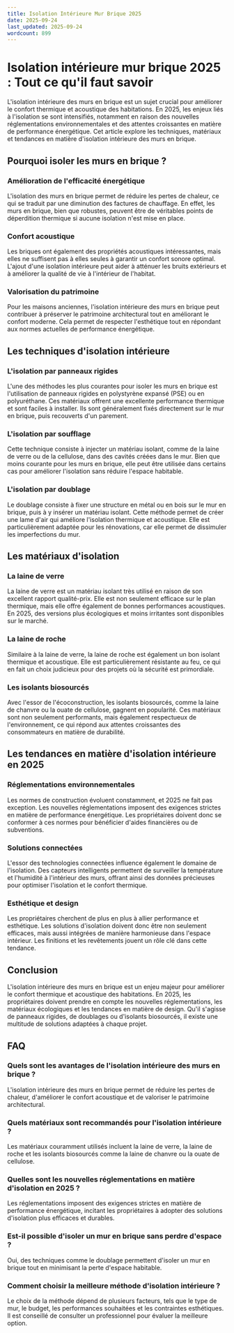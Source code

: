 ```yaml
---
title: Isolation Intérieure Mur Brique 2025
date: 2025-09-24
last_updated: 2025-09-24
wordcount: 899
---
```


# Isolation intérieure mur brique 2025 : Tout ce qu'il faut savoir

L'isolation intérieure des murs en brique est un sujet crucial pour améliorer le confort thermique et acoustique des habitations. En 2025, les enjeux liés à l'isolation se sont intensifiés, notamment en raison des nouvelles réglementations environnementales et des attentes croissantes en matière de performance énergétique. Cet article explore les techniques, matériaux et tendances en matière d'isolation intérieure des murs en brique.

## Pourquoi isoler les murs en brique ?

### Amélioration de l'efficacité énergétique

L'isolation des murs en brique permet de réduire les pertes de chaleur, ce qui se traduit par une diminution des factures de chauffage. En effet, les murs en brique, bien que robustes, peuvent être de véritables points de déperdition thermique si aucune isolation n'est mise en place.

### Confort acoustique

Les briques ont également des propriétés acoustiques intéressantes, mais elles ne suffisent pas à elles seules à garantir un confort sonore optimal. L'ajout d'une isolation intérieure peut aider à atténuer les bruits extérieurs et à améliorer la qualité de vie à l'intérieur de l'habitat.

### Valorisation du patrimoine

Pour les maisons anciennes, l'isolation intérieure des murs en brique peut contribuer à préserver le patrimoine architectural tout en améliorant le confort moderne. Cela permet de respecter l'esthétique tout en répondant aux normes actuelles de performance énergétique.

## Les techniques d'isolation intérieure

### L'isolation par panneaux rigides

L'une des méthodes les plus courantes pour isoler les murs en brique est l'utilisation de panneaux rigides en polystyrène expansé (PSE) ou en polyuréthane. Ces matériaux offrent une excellente performance thermique et sont faciles à installer. Ils sont généralement fixés directement sur le mur en brique, puis recouverts d'un parement.

### L'isolation par soufflage

Cette technique consiste à injecter un matériau isolant, comme de la laine de verre ou de la cellulose, dans des cavités créées dans le mur. Bien que moins courante pour les murs en brique, elle peut être utilisée dans certains cas pour améliorer l'isolation sans réduire l'espace habitable.

### L'isolation par doublage

Le doublage consiste à fixer une structure en métal ou en bois sur le mur en brique, puis à y insérer un matériau isolant. Cette méthode permet de créer une lame d'air qui améliore l'isolation thermique et acoustique. Elle est particulièrement adaptée pour les rénovations, car elle permet de dissimuler les imperfections du mur.

## Les matériaux d'isolation

### La laine de verre

La laine de verre est un matériau isolant très utilisé en raison de son excellent rapport qualité-prix. Elle est non seulement efficace sur le plan thermique, mais elle offre également de bonnes performances acoustiques. En 2025, des versions plus écologiques et moins irritantes sont disponibles sur le marché.

### La laine de roche

Similaire à la laine de verre, la laine de roche est également un bon isolant thermique et acoustique. Elle est particulièrement résistante au feu, ce qui en fait un choix judicieux pour des projets où la sécurité est primordiale.

### Les isolants biosourcés

Avec l'essor de l'écoconstruction, les isolants biosourcés, comme la laine de chanvre ou la ouate de cellulose, gagnent en popularité. Ces matériaux sont non seulement performants, mais également respectueux de l'environnement, ce qui répond aux attentes croissantes des consommateurs en matière de durabilité.

## Les tendances en matière d'isolation intérieure en 2025

### Réglementations environnementales

Les normes de construction évoluent constamment, et 2025 ne fait pas exception. Les nouvelles réglementations imposent des exigences strictes en matière de performance énergétique. Les propriétaires doivent donc se conformer à ces normes pour bénéficier d'aides financières ou de subventions.

### Solutions connectées

L'essor des technologies connectées influence également le domaine de l'isolation. Des capteurs intelligents permettent de surveiller la température et l'humidité à l'intérieur des murs, offrant ainsi des données précieuses pour optimiser l'isolation et le confort thermique.

### Esthétique et design

Les propriétaires cherchent de plus en plus à allier performance et esthétique. Les solutions d'isolation doivent donc être non seulement efficaces, mais aussi intégrées de manière harmonieuse dans l'espace intérieur. Les finitions et les revêtements jouent un rôle clé dans cette tendance.

## Conclusion

L'isolation intérieure des murs en brique est un enjeu majeur pour améliorer le confort thermique et acoustique des habitations. En 2025, les propriétaires doivent prendre en compte les nouvelles réglementations, les matériaux écologiques et les tendances en matière de design. Qu'il s'agisse de panneaux rigides, de doublages ou d'isolants biosourcés, il existe une multitude de solutions adaptées à chaque projet.

## FAQ

### Quels sont les avantages de l'isolation intérieure des murs en brique ?

L'isolation intérieure des murs en brique permet de réduire les pertes de chaleur, d'améliorer le confort acoustique et de valoriser le patrimoine architectural.

### Quels matériaux sont recommandés pour l'isolation intérieure ?

Les matériaux couramment utilisés incluent la laine de verre, la laine de roche et les isolants biosourcés comme la laine de chanvre ou la ouate de cellulose.

### Quelles sont les nouvelles réglementations en matière d'isolation en 2025 ?

Les réglementations imposent des exigences strictes en matière de performance énergétique, incitant les propriétaires à adopter des solutions d'isolation plus efficaces et durables.

### Est-il possible d'isoler un mur en brique sans perdre d'espace ?

Oui, des techniques comme le doublage permettent d'isoler un mur en brique tout en minimisant la perte d'espace habitable.

### Comment choisir la meilleure méthode d'isolation intérieure ?

Le choix de la méthode dépend de plusieurs facteurs, tels que le type de mur, le budget, les performances souhaitées et les contraintes esthétiques. Il est conseillé de consulter un professionnel pour évaluer la meilleure option.